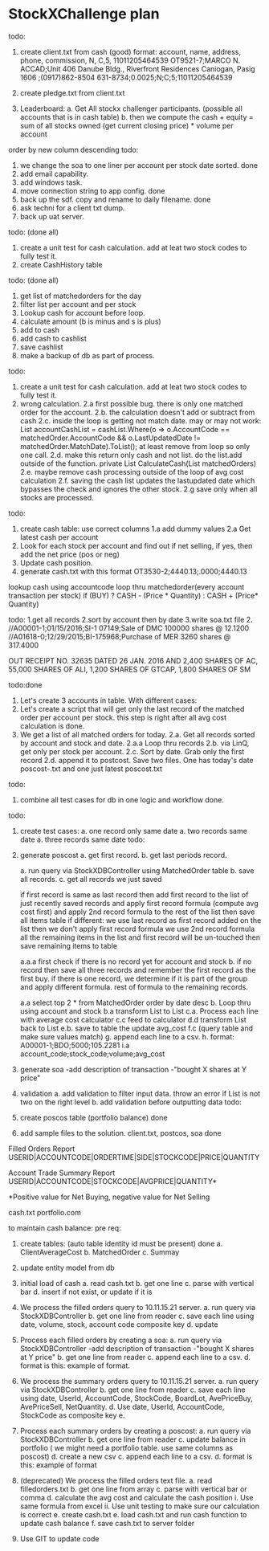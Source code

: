 # StockXChallenge plan
todo:
1. create client.txt from cash (good)
format:
account, name, address, phone, commission, N, C,5, 11011205464539
OT9521-7;MARCO N. ACCAD;Unit 406 Danube Bldg., Riverfront Residences Caniogan, Pasig 1606 ;(0917)862-8504 631-8734;0.0025;N;C;5;11011205464539

1. create pledge.txt from client.txt
1. Leaderboard:
a. Get All stockx challenger participants. (possible all accounts that is in cash table)
b. then we compute the cash + equity = 
  sum of all stocks owned (get current closing price) * volume per account

  order by new column descending
todo:
1. we change the soa to one liner per account per stock date sorted. done
2. add email capability. 
3. add windows task.
4. move connection string to app config. done
5. back up the sdf. copy and rename to daily filename. done
6. ask techni for a client txt dump. 
7. back up uat server.

todo: (done all)
1. create a unit test for cash calculation. add at leat two stock codes to fully test it.
2. create CashHistory table

todo: (done all)
1. get list of matchedorders for the day
2. filter list per account and per stock
3. Lookup cash for account before loop. 
4. calculate amount (b is minus and s is plus)
5. add to cash
6. add cash to cashlist
7. save cashlist
8. make a backup of db as part of process.

todo:
1. create a unit test for cash calculation. add at leat two stock codes to fully test it.
2. wrong calculation. 
2.a first possible bug.  there is only one matched order for the account.
2.b. the calculation doesn't add or subtract from cash
2.c. inside the loop is getting not match date.  may or may not work:
                    List<Cash> accountCashList = cashList.Where(o => o.AccountCode == matchedOrder.AccountCode && o.LastUpdatedDate != matchedOrder.MatchDate).ToList();
					at least remove from loop so only one call.
2.d. make this return only cash and not list.  do the list.add outside of the function.
        private List<Cash> CalculateCash(List<MatchedOrder> matchedOrders)
2.e. maybe remove cash processing outside of the loop of avg cost calculation
2.f. saving the cash list updates the lastupdated date which bypasses the check and ignores the other stock.
2.g save only when all stocks are processed.


todo:
1. create cash table: use correct columns
1.a add dummy values
2.a Get latest cash per account
3. Look for each stock per account and find out if net selling, if yes, then add the net price (pos or neg)
4. Update cash position.
5. generate cash.txt with this format OT3530-2;4440.13;.0000;4440.13
 
 
 lookup cash using accountcode
 loop thru matchedorder(every account transaction per stock)
	if (BUY) ? CASH - (Price * Quantity) : CASH + (Price* Quantity)

todo:
1.get all records
2.sort by account then by date
3.write soa.txt file
2.            //A00001-1;01/15/2016;SI-1  07149;Sale of DMC 100000 shares @ 12.1200 
            //A01618-0;12/29/2015;BI-175968;Purchase of MER 3260 shares @ 317.4000


OUT RECEIPT NO. 32635 DATED 26 JAN. 2016 AND 
2,400 SHARES OF AC, 55,000 SHARES OF ALI, 1,200 SHARES OF GTCAP, 1,800 SHARES OF SM 


todo:done
1. Let's create 3 accounts in table.  With different cases:
2. Let's create a script that will get only the last record of the matched order per account per stock.  this step is right after all 
avg cost calculation is done.
2. We get a list of all matched orders for today.
2.a. Get all records sorted by account and stock and date.
2.a.a  Loop thru records
2.b. via LinQ, get only per stock per account.
2.c. Sort by date. Grab only the first record
2.d. append it to postcost. Save two files. One has today's date poscost-<date>.txt and one just latest poscost.txt


todo:
1. combine all test cases for db in one logic and workflow done.


todo:
1. create test cases:
   a. one record only same date
   a. two records same date
   a. three records same date
todo:
1. generate poscost
   a. get first record.
   b. get last periods record.

   a. run query via StockXDBController using MatchedOrder table
   b. save all records.
   c. get all records we just saved

   if first record is same as last record 
     then add first record to the list of just recently saved records and apply first record formula (compute avg cost first)
	 and apply 2nd record formula to the rest of the list
	 then save all items table
   if different:
       we use last record as first record added on the list then we don't apply first record formula
	   we use 2nd record formula all the remaining items in the list and first record will be un-touched
	   then save remaining items to table

   a.a.a first check if there is no record yet for account and stock
   b. if no record then save all three records and remember the first record as the first buy.
   if there is one record, we determine if it is part of the group and apply different formula.
   rest of formula to the remaining records.
   
   
    
   
   a.a select top 2 * from MatchedOrder order by date desc
   b. Loop thru using account and stock
   b.a transform List<MatchOrder> to List<ClientAverageCost>
   c.a. Process each line with average cost calculator
   c.c feed to calculator
   d.d transform List<ClientAverageCost> back to List<MatchOrder>
   e.b. save to table the update avg_cost
   f.c  (query table and make sure values match)
   g. append each line to a csv.
   h. format: A00001-1;BDO;5000;105.2281
   i.a account_code;stock_code;volume;avg_cost
2. generate soa
		-add description of transaction
		-"bought X shares at Y price"
3. validation
   a. add validation to filter input data.  throw an error if List is not two on the right level
   b. add validation before outputting data
todo:
1. create poscos table (portfolio balance) done
2. add sample files to the solution. client.txt, postcos, soa done


Filled Orders Report
USERID|ACCOUNTCODE|ORDERTIME|SIDE|STOCKCODE|PRICE|QUANTITY


Account Trade Summary Report
USERID|ACCOUNTCODE|STOCKCODE|AVGPRICE|QUANTITY* 

*Positive value for Net Buying, negative value for Net Selling

cash.txt
portfolio.com

to maintain cash balance:
pre req:
1. create tables: (auto table identity id must be present) done
	a. ClientAverageCost
	b. MatchedOrder
	c. Summay
2. update entity model from db 
1. initial load of cash 
	a. read cash.txt
	b. get one line
	c. parse with vertical bar
	d. insert if not exist, or update if it is

2. We process the filled orders query to 10.11.15.21 server.
	a. run query via StockXDBController
	b. get one line from reader
	c. save each line using date, volume, stock, account code composite key
	d. update 


3. Process each filled orders by creating a soa:
	a. run query via StockXDBController
		-add description of transaction
		-"bought X shares at Y price"
	b. get one line from reader
	c. append each line to a csv.
	d. format is this: example of format.

4. We process the summary orders query to 10.11.15.21 server.
	a. run query via StockXDBController
	b. get one line from reader
	c. save each line using date, UserId, AccountCode, StockCode, BoardLot, AvePriceBuy, AvePriceSell, NetQuantity.
	d. Use date, UserId, AccountCode, StockCode as composite key 
	e. 

5. Process each summary orders by creating a poscost:
	a. run query via StockXDBController
	b. get one line from reader
	c. update balance in portfolio ( we might need a portfolio table. use same columns as poscost) 
	d. create a new csv
	c. append each line to a csv.
	d. format is this: example of format


2. (deprecated) We process the filled orders text file.
	a. read filledorders.txt
	b. get one line from array
	c. parse with vertical bar or comma
	d. calculate the avg cost and calculate the cash position
		i. Use same formula from excel
		ii. Use unit testing to make sure our calculation is correct
	e. create cash.txt
	e. load cash.txt and run cash function to update cash balance
	f. save cash.txt to server folder
3. Use GIT to update code


